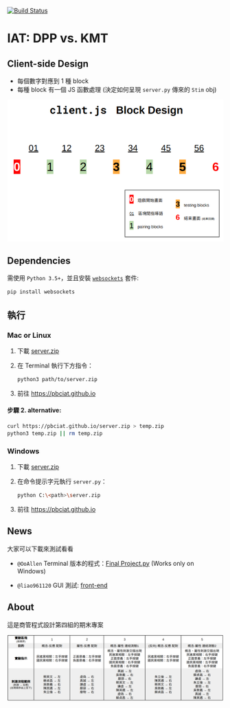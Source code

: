 [![Build Status](https://travis-ci.org/pbciat/pbc-final.svg?branch=master)](https://travis-ci.org/pbciat/pbc-final)

# IAT: DPP vs. KMT

## Client-side Design

- 每個數字對應到 1 種 block
- 每種 block 有一個 JS 函數處理 (決定如何呈現 `server.py` 傳來的 `Stim` obj)

![clientjs-design.svg](websocket-demo/clientjs-design.png)


## Dependencies

需使用 `Python 3.5+`，並且安裝 [`websockets`](https://websockets.readthedocs.io/) 套件:

```bash
pip install websockets
```

## 執行

### Mac or Linux

1. 下載 [server.zip](https://pbciat.github.io/server.zip)

2. 在 Terminal 執行下方指令：

    ```bash
    python3 path/to/server.zip
    ```

3. 前往 https://pbciat.github.io



#### 步驟 2. alternative:
```bash
curl https://pbciat.github.io/server.zip > temp.zip
python3 temp.zip || rm temp.zip
```

### Windows

1. 下載 [server.zip](https://pbciat.github.io/server.zip)

2. 在命令提示字元執行 `server.py`：
    
    ```bash
    python C:\<path>\server.zip
    ```

3. 前往 https://pbciat.github.io

## News

大家可以下載來測試看看

* `@OoAllen` Terminal 版本的程式：[Final Project.py](legacy/Final%20Project.py) (Works only on Windows)

* `@liao961120` GUI 測試: [front-end](front-end)

## About

這是商管程式設計第四組的期末專案

![](DPP-KMT_IAT.png)

